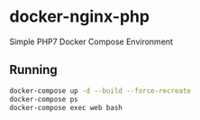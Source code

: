 # docker-nginx-php
Simple PHP7 Docker Compose Environment


## Running

```sh
docker-compose up -d --build --force-recreate
docker-compose ps
docker-compose exec web bash
```
